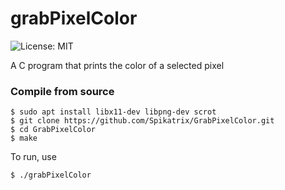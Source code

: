 # grabPixelColor

![License: MIT](https://img.shields.io/badge/license-MIT-blue)

A C program that prints the color of a selected pixel

### Compile from source ###

	$ sudo apt install libx11-dev libpng-dev scrot
	$ git clone https://github.com/Spikatrix/GrabPixelColor.git
	$ cd GrabPixelColor
	$ make
    
To run, use

	$ ./grabPixelColor
